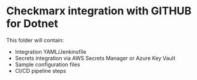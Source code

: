 # Checkmarx integration with GITHUB for Dotnet

This folder will contain:
- Integration YAML/Jenkinsfile
- Secrets integration via AWS Secrets Manager or Azure Key Vault
- Sample configuration files
- CI/CD pipeline steps
